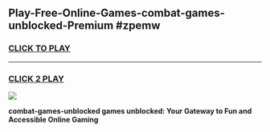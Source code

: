 
## Play-Free-Online-Games-combat-games-unblocked-Premium #zpemw
<h3>
<a href="https://premium.freeplayer.one?title=combat-games-unblocked&ref=8M">CLICK TO PLAY</a></h3>
<hr>

<h3>
<a href="https://premium.freeplayer.one?title=combat-games-unblocked&ref=8M">CLICK 2 PLAY</a>
  
</h3>

<a href="https://premium.freeplayer.one?title=combat-games-unblocked&ref=8M"><img src="https://clearcache.store/games.png"></a>


**combat-games-unblocked games unblocked: Your Gateway to Fun and Accessible Online Gaming**
